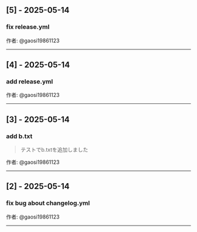 ## [5] - 2025-05-14

### fix release.yml

作者: @gaosi19861123

---

## [4] - 2025-05-14

### add release.yml

作者: @gaosi19861123

---

## [3] - 2025-05-14

### add b.txt

> テストでb.txtを追加しました


作者: @gaosi19861123

---

## [2] - 2025-05-14

### fix bug about changelog.yml

作者: @gaosi19861123

---

